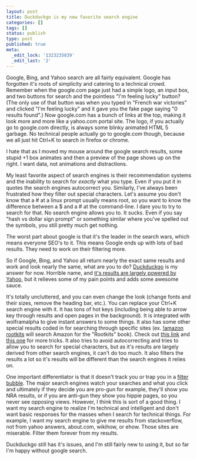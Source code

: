 ```yaml
---
layout: post
title: Duckduckgo is my new favorite search engine
categories: []
tags: []
status: publish
type: post
published: true
meta:
  _edit_lock: '1323235839'
  _edit_last: '2'
---
```

Google, Bing, and Yahoo search are all fairly equivalent.  Google has forgotten it's roots of simplicity and catering to a technical crowd.  Remember when the google.com page just had a simple logo, an input box, and two buttons for search and the pointless "I'm feeling lucky" button?  (The only use of that button was when you typed in "French war victories" and clicked "I'm feeling lucky" and it gave you the fake page saying "0 results found".)  Now google.com has a bunch of links at the top, making it look more and more like a yahoo.com portal site.  The logo, if you actually go to google.com directly, is always some blinky animated HTML 5 garbage.  No technical people actually go to google.com though, because we all just hit Ctrl+K to search in firefox or chrome.

I hate that as I moved my mouse around the google search results, some stupid +1 box animates and then a preview of the page shows up on the right.  I want data, not animations and distractions.

My least favorite aspect of search engines is their recommendation systems and the inability to search for <i>exactly</i> what you type.  Even if you put it in quotes the search engines autocorrect you.  Similarly, I've always been frustrated how they filter out special characters.  Let's assume you don't know that a # at a linux prompt usually means root, so you want to know the difference between a $ and a # at the command-line.  I dare you to try to search for that.  No search engine allows you to.  It sucks.  Even if you say "hash vs dollar sign prompt" or something similar where you've spelled out the symbols, you still pretty much get nothing.

The worst part about google is that it's the leader in the search wars, which means everyone SEO's to it.  This means Google ends up with lots of bad results.  They need to work on their filtering more.

So if Google, Bing, and Yahoo all return nearly the exact same results and work and look nearly the same, what are you to do?  <a href="duckduckgo.com">Duckduckgo</a> is my answer for now.  Horrible name, and <a href="http://developer.yahoo.com/blogs/ydn/posts/2011/06/duckduckgo-a-search-engine-built-with-boss/">it's results are largely powered by Yahoo</a>, but it relieves some of my pain points and adds some awesome sauce.

It's totally uncluttered, and you can even change the look (change fonts and their sizes, remove the heading bar, etc.).  You can replace your Ctrl+K search engine with it.  It has tons of hot keys (including being able to arrow key through results and open pages in the background).  It is integrated with wolframalpha to give instant answers to some things.  It also has some other special results coded in for searching through specific sites (ex. <a href="duckduckgo.com/?q=!amazon+rootkits">!amazon rootkits</a> will search Amazon for the "Rootkits" book).  Check out <a href="http://duckduckgo.com/tech.html">this link</a> and <a href="http://duckduckgo.com/goodies.html">this one</a> for more tricks.  It also tries to avoid autocorrecting and tries to allow you to search for special characters, but as it's results are largely derived from other search engines, it can't do too much.  It also filters the results a lot so it's results will be different than the search engines it relies on.

One important differentiator is that it doesn't track you or trap you in a <a href="http://dontbubble.us/">filter bubble</a>.  The major search engines watch your searches and what you click and ultimately if they decide you are pro-gun for example, they'll show you NRA results, or if you are anti-gun they show you hippie pages, so you never see opposing views.  However, I think this is sort of a good thing.  I want my search engine to realize I'm technical and intelligent and don't want basic responses for the masses when I search for technical things.  For example, I want my search engine to give me results from stackoverflow, not from yahoo answers, about.com, wikihow, or ehow.  Those sites are miserable.  Filter them forever from my results.

Duckduckgo still has it's issues, and I'm still fairly new to using it, but so far I'm happy without google search.
